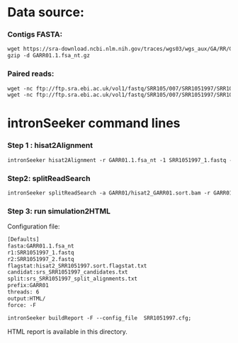 Data source:
============

### Contigs FASTA: 

```diff
wget https://sra-download.ncbi.nlm.nih.gov/traces/wgs03/wgs_aux/GA/RR/GARR01/GARR01.1.fsa_nt.gz
gzip -d GARR01.1.fsa_nt.gz
```

### Paired reads:

```diff
wget -nc ftp://ftp.sra.ebi.ac.uk/vol1/fastq/SRR105/007/SRR1051997/SRR1051997_1.fastq.gz
wget -nc ftp://ftp.sra.ebi.ac.uk/vol1/fastq/SRR105/007/SRR1051997/SRR1051997_2.fastq.gz

```

intronSeeker command lines
============================

### Step 1 : hisat2Alignment

```diff
intronSeeker hisat2Alignment -r GARR01.1.fsa_nt -1 SRR1051997_1.fastq -2 SRR1051997_2.fastq --prefix GARR01 -o GARR01 -t 12
```

### Step2: splitReadSearch

```diff
intronSeeker splitReadSearch -a GARR01/hisat2_GARR01.sort.bam -r GARR01.1.fsa_nt --prefix GARR01 --output splitReadSearch_GARR01
```

### Step 3: run simulation2HTML

Configuration file:

```diff
[Defaults]
fasta:GARR01.1.fsa_nt
r1:SRR1051997_1.fastq
r2:SRR1051997_2.fastq
flagstat:hisat2_SRR1051997.sort.flagstat.txt
candidat:srs_SRR1051997_candidates.txt
split:srs_SRR1051997_split_alignments.txt
prefix:GARR01
threads: 6                
output:HTML/
force: -F
```


```diff
intronSeeker buildReport -F --config_file  SRR1051997.cfg;

```

HTML report is available in this directory.
